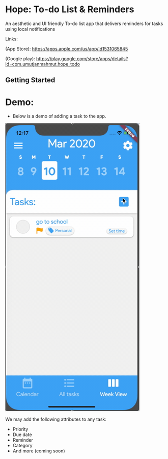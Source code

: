 # Hope: To-do List & Reminders

An aesthetic and UI friendly To-do list app that delivers reminders for tasks using local notifications

Links:

(App Store): https://apps.apple.com/us/app/id1531065845 

(Google play): https://play.google.com/store/apps/details?id=com.umutjanmahmut.hope_todo

## Getting Started

# Demo:
- Below is a demo of adding a task to the app.

![](assets/demo.gif)

We may add the following attributes to any task:
  - Priority
  - Due date
  - Reminder
  - Category
  - And more (coming soon)
